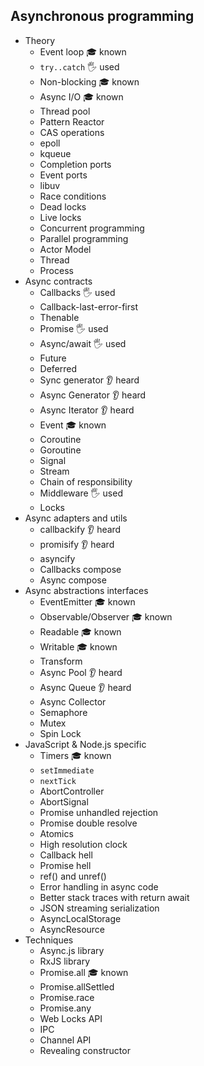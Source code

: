 ## Asynchronous programming

- Theory
  - Event loop 🎓 known
  - `try..catch` 🖐️ used
  - Non-blocking 🎓 known
  - Async I/O 🎓 known
  - Thread pool
  - Pattern Reactor
  - CAS operations
  - epoll
  - kqueue
  - Completion ports
  - Event ports
  - libuv
  - Race conditions
  - Dead locks
  - Live locks
  - Concurrent programming
  - Parallel programming
  - Actor Model
  - Thread
  - Process
- Async contracts
  - Callbacks 🖐️ used
  - Callback-last-error-first
  - Thenable
  - Promise 🖐️ used
  - Async/await 🖐️ used
  - Future
  - Deferred
  - Sync generator 👂 heard
  - Async Generator 👂 heard
  - Async Iterator 👂 heard
  - Event 🎓 known
  - Coroutine
  - Goroutine
  - Signal
  - Stream
  - Chain of responsibility
  - Middleware 🖐️ used
  - Locks
- Async adapters and utils
  - callbackify 👂 heard
  - promisify 👂 heard
  - asyncify
  - Callbacks compose
  - Async compose
- Async abstractions interfaces
  - EventEmitter 🎓 known
  - Observable/Observer 🎓 known
  - Readable 🎓 known
  - Writable 🎓 known
  - Transform
  - Async Pool 👂 heard
  - Async Queue 👂 heard
  - Async Collector
  - Semaphore
  - Mutex
  - Spin Lock
- JavaScript & Node.js specific
  - Timers 🎓 known
  - `setImmediate`
  - `nextTick`
  - AbortController
  - AbortSignal
  - Promise unhandled rejection
  - Promise double resolve
  - Atomics
  - High resolution clock
  - Callback hell
  - Promise hell
  - ref() and unref()
  - Error handling in async code
  - Better stack traces with return await
  - JSON streaming serialization
  - AsyncLocalStorage
  - AsyncResource
- Techniques
  - Async.js library
  - RxJS library
  - Promise.all 🎓 known
  - Promise.allSettled
  - Promise.race
  - Promise.any
  - Web Locks API
  - IPC
  - Channel API
  - Revealing constructor
